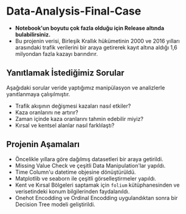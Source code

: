 # Data-Analysis-Final-Case
* **Notebook'un boyutu çok fazla olduğu için Release altında bulabilirsiniz.**
* Bu projenin verisi, Birleşik Krallık hükümetinin 2000 ve 2016 yılları arasındaki trafik verilerini bir araya getirerek kayıt altına aldığı 1,6 milyondan fazla kazayı barındırır.

## Yanıtlamak İstediğimiz Sorular
Aşağıdaki sorular veride yaptığımız manipülasyon ve analizlerle yanıtlanmaya çalışılmıştır.

* Trafik akışının değişmesi kazaları nasıl etkiler?
* Kaza oranlarını ne artırır?
* Zaman içinde kaza oranlarını tahmin edebilir miyiz?
* Kırsal ve kentsel alanlar nasıl farklılaştı?

## Projenin Aşamaları

* Öncelikle yıllara göre dağılmış datasetleri bir araya getirildi.
* Missing Value Check ve çeşitli Data Manipulation'lar yapıldı.
* Time Column'u datetime objesine dönüştürüldü.
* Matplotlib ve seaborn ile çeşitli görselleştirmeler yapıldı.
* Kent ve Kırsal Bölgeleri saptamak için ``folium`` kütüphanesinden ve verisetindeki konum bilgilerinden faydalanıldı.
* Onehot Encodding ve Ordinal Encodding uygulandıktan sonra bir Decision Tree modeli geliştirildi.
